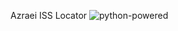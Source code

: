  Azraei ISS Locator
![python-powered](https://user-images.githubusercontent.com/66405924/144183371-e6166bf1-5db1-4855-9ecc-a0dfe9c8d19e.gif)
